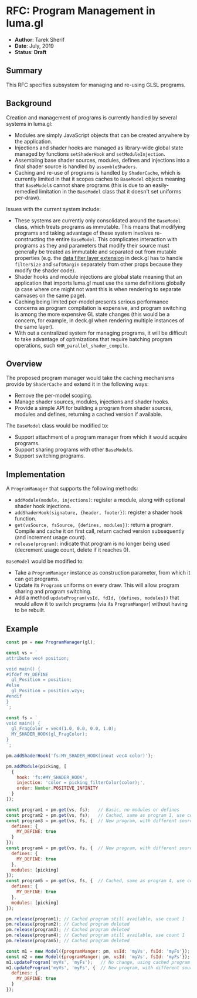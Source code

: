 # RFC: Program Management in luma.gl

* **Author**: Tarek Sherif
* **Date**: July, 2019
* **Status**: **Draft**


## Summary

This RFC specifies subsystem for managing and re-using GLSL programs.


## Background

Creation and management of programs is currently handled by several systems in luma.gl:
- Modules are simply JavaScript objects that can be created anywhere by the application.
- Injections and shader hooks are managed as library-wide global state managed by functions `setShaderHook` and `setModuleInjection`.
- Assembling base shader sources, modules, defines and injections into a final shader source is handled by `assembleShaders`.
- Caching and re-use of programs is handled by `ShaderCache`, which is currently limited in that it scopes caches to `BaseModel` objects meaning that `BaseModel`s cannot share programs (this is due to an easily-remedied limitation in the `BaseModel` class that it doesn't set uniforms per-draw).

Issues with the current system include:
- These systems are currently only consolidated around the `BaseModel` class, which treats programs as immutable. This means that modifying programs and taking advantage of these system involves re-constructing the entire `BaseModel`. This complicates interaction with programs as they and parameters that modify their source must generally be treated as immutable and separated out from mutable properties (e.g. the [data filter layer extension](https://github.com/uber/deck.gl/blob/6113d2c8984c406e9df59c16f19630a18f36c42d/modules/extensions/src/data-filter/data-filter.js#L42) in deck.gl has to handle `filterSize`  and `softMargin` separately from other props because they modify the shader code).
- Shader hooks and module injections are global state meaning that an application that imports luma.gl must use the same definitions globally (a case where one might not want this is when rendering to separate canvases on the same page).
- Caching being limited per-model presents serious performance concerns as program compilation is expensive, and program switching is among the more expensive GL state changes (this would be a concern, for example, in deck.gl when rendering multiple instances of the same layer).
- With out a centralized system for managing programs, it will be difficult to take advantage of optimizations that require batching program operations, such `KHR_parallel_shader_compile`.


## Overview

The proposed program manager would take the caching mechanisms provide by `ShaderCache` and extend it in the following ways:
- Remove the per-model scoping.
- Manage shader sources, modules, injections and shader hooks.
- Provide a simple API for building a program from shader sources, modules and defines, returning a cached version if available.

The `BaseModel` class would be modified to:
- Support attachment of a program manager from which it would acquire programs.
- Support sharing programs with other `BaseModel`s.
- Support switching programs.

## Implementation

A `ProgramManager` that supports the following methods:
- `addModule(module, injections)`: register a module, along with optional shader hook injections.
- `addShaderHook(signature, {header, footer})`: register a shader hook function.
- `get(vsSource, fsSource, {defines, modules})`: return a program. Compile and cache it on first call, return cached version subsequently (and increment usage count).
- `release(program)`: indicate that program is no longer being used (decrement usage count, delete if it reaches 0).

`BaseModel` would be modified to:
- Take a `ProgramManager` instance as construction parameter, from which it can get programs.
- Update its `Program`s uniforms on every draw. This will allow program sharing and program switching.
- Add a method `updateProgram(vsId, fdId, {defines, modules})` that would allow it to switch programs (via its `ProgramManger`) without having to be rebuilt. 


## Example

```js
const pm = new ProgramManager(gl);

const vs = `
attribute vec4 position;

void main() {
#ifdef MY_DEFINE
  gl_Position = position;
#else
  gl_Position = position.wzyx;
#endif
}
`;

const fs = `
void main() {
  gl_FragColor = vec4(1.0, 0.0, 0.0, 1.0);
  MY_SHADER_HOOK(gl_FragColor);
}
`;

pm.addShaderHook('fs:MY_SHADER_HOOK(inout vec4 color)');

pm.addModule(picking, [
  {
    hook: 'fs:#MY_SHADER_HOOK',
    injection: 'color = picking_filterColor(color);',
    order: Number.POSITIVE_INFINITY
  }
]);

const program1 = pm.get(vs, fs);   // Basic, no modules or defines
const program2 = pm.get(vs, fs);   // Cached, same as program 1, use count 2
const program3 = pm.get(vs, fs, {  // New program, with different source based on define
  defines: {
    MY_DEFINE: true
  }
});
const program4 = pm.get(vs, fs, {  // New program, with different source based on module and its injection
  defines: {
    MY_DEFINE: true
  },
  modules: [picking]
});
const program5 = pm.get(vs, fs, {  // Cached, same as program 4, use count 2
  defines: {
    MY_DEFINE: true
  },
  modules: [picking]
});

pm.release(program1); // Cached program still available, use count 1
pm.release(program2); // Cached program deleted
pm.release(program3); // Cached program deleted
pm.release(program4); // Cached program still available, use count 1
pm.release(program5); // Cached program deleted

const m1 = new Model({programManger: pm, vsId: 'myVs', fsId: 'myFs'}); // Create and cache program
const m2 = new Model({programManger: pm, vsId: 'myVs', fsId: 'myFs'}); // Re-use same program as m1
m1.updateProgram('myVs', 'myFs');   // No change, using cached program
m1.updateProgram('myVs', 'myFs', {  // New program, with different source based on define
  defines: {
    MY_DEFINE: true
  }
});

```
